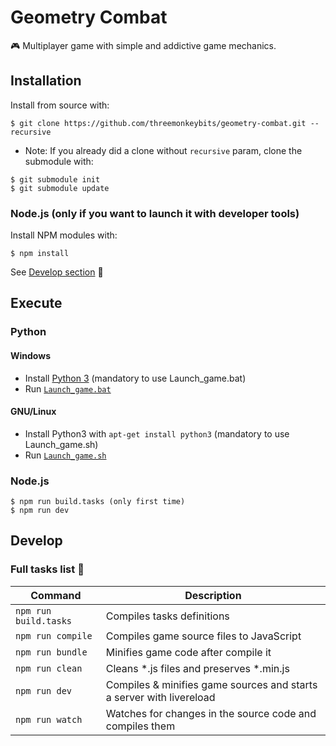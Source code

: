 # Geometry Combat

:video_game: Multiplayer game with simple and addictive game mechanics.

## Installation

Install from source with:

```
$ git clone https://github.com/threemonkeybits/geometry-combat.git --recursive
```

* Note: If you already did a clone without `recursive` param, clone the submodule with:

```
$ git submodule init
$ git submodule update
```

### Node.js (only if you want to launch it with developer tools)

Install NPM modules with:

```
$ npm install
```
See [Develop section](https://github.com/threemonkeybits/geometry-combat#develop) :wrench:

## Execute

### Python 

#### Windows

* Install [Python 3](https://www.python.org/downloads/) (mandatory to use Launch_game.bat)
* Run [`Launch_game.bat`](https://github.com/threemonkeybits/geometry-combat/blob/master/Launch_game.bat)


#### GNU/Linux

* Install Python3 with `apt-get install python3` (mandatory to use Launch_game.sh)
* Run [`Launch_game.sh`](https://github.com/threemonkeybits/geometry-combat/blob/master/Launch_game.sh)

### Node.js

```
$ npm run build.tasks (only first time)
$ npm run dev
```

## Develop

### Full tasks list :wrench:

|Command|Description|
|--|--|
|`npm run build.tasks`| Compiles tasks definitions|
|`npm run compile`| Compiles game source files to JavaScript|
|`npm run bundle`| Minifies game code after compile it|
|`npm run clean`| Cleans *.js files and preserves *.min.js|
|`npm run dev`|Compiles & minifies game sources and starts a server with livereload|
|`npm run watch`|Watches for changes in the source code and compiles them|
